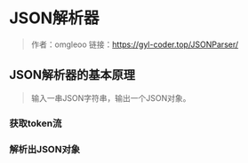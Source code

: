 # JSON解析器

> 作者：omgleoo
> 链接：https://gyl-coder.top/JSONParser/

## JSON解析器的基本原理

> 输入一串JSON字符串，输出一个JSON对象。

### 获取token流

### 解析出JSON对象